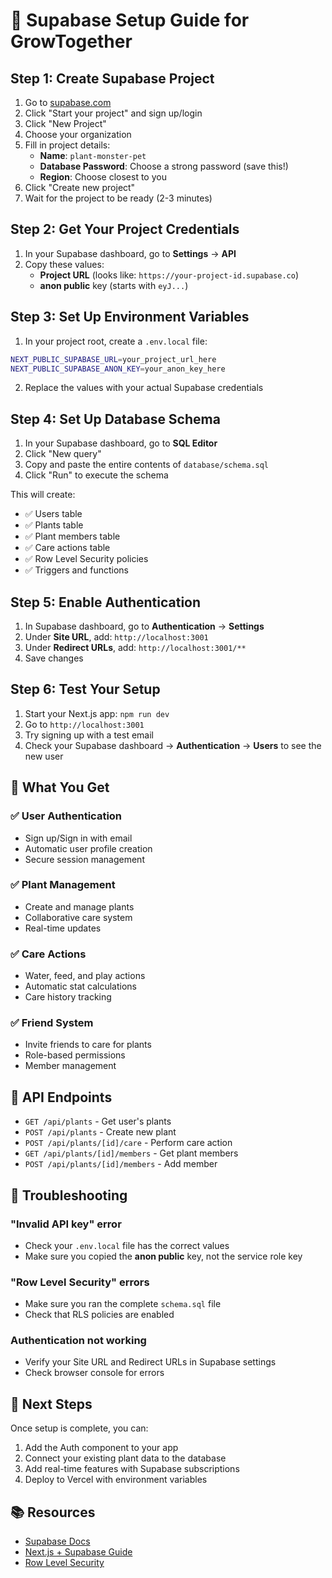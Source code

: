 # 🚀 Supabase Setup Guide for GrowTogether

## Step 1: Create Supabase Project

1. Go to [supabase.com](https://supabase.com)
2. Click "Start your project" and sign up/login
3. Click "New Project"
4. Choose your organization
5. Fill in project details:
   - **Name**: `plant-monster-pet`
   - **Database Password**: Choose a strong password (save this!)
   - **Region**: Choose closest to you
6. Click "Create new project"
7. Wait for the project to be ready (2-3 minutes)

## Step 2: Get Your Project Credentials

1. In your Supabase dashboard, go to **Settings** → **API**
2. Copy these values:
   - **Project URL** (looks like: `https://your-project-id.supabase.co`)
   - **anon public** key (starts with `eyJ...`)

## Step 3: Set Up Environment Variables

1. In your project root, create a `.env.local` file:
```bash
NEXT_PUBLIC_SUPABASE_URL=your_project_url_here
NEXT_PUBLIC_SUPABASE_ANON_KEY=your_anon_key_here
```

2. Replace the values with your actual Supabase credentials

## Step 4: Set Up Database Schema

1. In your Supabase dashboard, go to **SQL Editor**
2. Click "New query"
3. Copy and paste the entire contents of `database/schema.sql`
4. Click "Run" to execute the schema

This will create:
- ✅ Users table
- ✅ Plants table  
- ✅ Plant members table
- ✅ Care actions table
- ✅ Row Level Security policies
- ✅ Triggers and functions

## Step 5: Enable Authentication

1. In Supabase dashboard, go to **Authentication** → **Settings**
2. Under **Site URL**, add: `http://localhost:3001`
3. Under **Redirect URLs**, add: `http://localhost:3001/**`
4. Save changes

## Step 6: Test Your Setup

1. Start your Next.js app: `npm run dev`
2. Go to `http://localhost:3001`
3. Try signing up with a test email
4. Check your Supabase dashboard → **Authentication** → **Users** to see the new user

## 🎯 What You Get

### ✅ **User Authentication**
- Sign up/Sign in with email
- Automatic user profile creation
- Secure session management

### ✅ **Plant Management**
- Create and manage plants
- Collaborative care system
- Real-time updates

### ✅ **Care Actions**
- Water, feed, and play actions
- Automatic stat calculations
- Care history tracking

### ✅ **Friend System**
- Invite friends to care for plants
- Role-based permissions
- Member management

## 🔧 API Endpoints

- `GET /api/plants` - Get user's plants
- `POST /api/plants` - Create new plant
- `POST /api/plants/[id]/care` - Perform care action
- `GET /api/plants/[id]/members` - Get plant members
- `POST /api/plants/[id]/members` - Add member

## 🚨 Troubleshooting

### "Invalid API key" error
- Check your `.env.local` file has the correct values
- Make sure you copied the **anon public** key, not the service role key

### "Row Level Security" errors
- Make sure you ran the complete `schema.sql` file
- Check that RLS policies are enabled

### Authentication not working
- Verify your Site URL and Redirect URLs in Supabase settings
- Check browser console for errors

## 🎉 Next Steps

Once setup is complete, you can:
1. Add the Auth component to your app
2. Connect your existing plant data to the database
3. Add real-time features with Supabase subscriptions
4. Deploy to Vercel with environment variables

## 📚 Resources

- [Supabase Docs](https://supabase.com/docs)
- [Next.js + Supabase Guide](https://supabase.com/docs/guides/getting-started/quickstarts/nextjs)
- [Row Level Security](https://supabase.com/docs/guides/auth/row-level-security)
